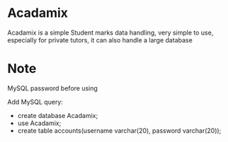 # Acadamix
Acadamix is a simple Student marks data handling, very simple to use, especially for private tutors, it can also handle a large database

# Note

MySQL password before using

Add MySQL query:

- create database Acadamix;
- use Acadamix;
- create table accounts(username varchar(20), password varchar(20));
